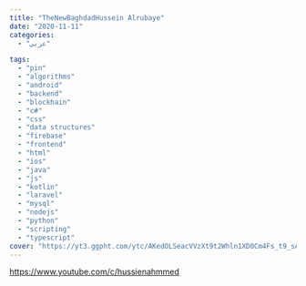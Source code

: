 ```yaml
---
title: "TheNewBaghdadHussein Alrubaye"
date: "2020-11-11"
categories:
  - "عربي"

tags:
  - "pin"
  - "algorithms"
  - "android"
  - "backend"
  - "blockhain"
  - "c#"
  - "css"
  - "data structures"
  - "firebase"
  - "frontend"
  - "html"
  - "ios"
  - "java"
  - "js"
  - "kotlin"
  - "laravel"
  - "mysql"
  - "nodejs"
  - "python"
  - "scripting"
  - "typescript"
cover: "https://yt3.ggpht.com/ytc/AKedOLSeacVVzXt9t2Whln1XD0Cm4Fs_t9_sAK3-uI9dGQ=s88-c-k-c0x00ffffff-no-rj"
---
```


https://www.youtube.com/c/hussienahmmed
